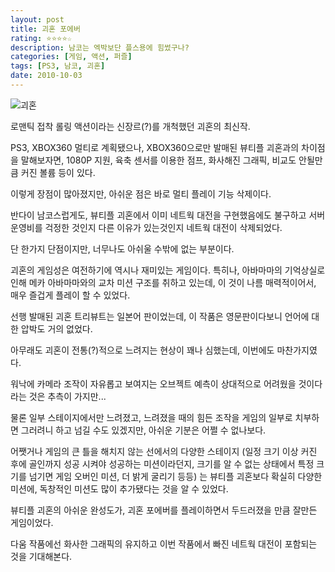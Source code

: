 ```yaml
---
layout: post
title: 괴혼 포에버
rating: ⭐️⭐️⭐️⭐️☆
description: 남코는 엑박보단 플스용에 힘썼구나?
categories: [게임, 액션, 퍼즐]
tags: [PS3, 남코, 괴혼]
date: 2010-10-03
---
```


![괴혼](../../review/img/2010/katamari_forever.jpg)

로맨틱 접착 롤링 액션이라는 신장르(?)를 개척했던 괴혼의 최신작.

PS3, XBOX360 멀티로 계획됐으나, XBOX360으로만 발매된 뷰티플 괴혼과의 차이점을 말해보자면, 1080P 지원, 육축 센서를 이용한 점프, 화사해진 그래픽, 비교도 안될만큼 커진 볼륨 등이 있다.

이렇게 장점이 많아졌지만, 아쉬운 점은 바로 멀티 플레이 기능 삭제이다.

반다이 남코스럽게도, 뷰티플 괴혼에서 이미 네트웍 대전을 구현했음에도 불구하고 서버 운영비를 걱정한 것인지 다른 이유가 있는것인지 네트웍 대전이 삭제되었다.

단 한가지 단점이지만, 너무나도 아쉬울 수밖에 없는 부분이다.

괴혼의 게임성은 여전하기에 역시나 재미있는 게임이다. 특히나, 아바마마의 기억상실로 인해 메카 아바마마와의 교차 미션 구조를 취하고 있는데, 이 것이 나름 매력적이어서, 매우 즐겁게 플레이 할 수 있었다.

선행 발매된 괴혼 트리뷰트는 일본어 판이었는데, 이 작품은 영문판이다보니 언어에 대한 압박도 거의 없었다.

아무래도 괴혼이 전통(?)적으로 느려지는 현상이 꽤나 심했는데, 이번에도 마찬가지였다.

워낙에 카메라 조작이 자유롭고 보여지는 오브젝트 예측이 상대적으로 어려웠을 것이다라는 것은 추측이 가지만...

물론 일부 스테이지에서만 느려졌고, 느려졌을 때의 힘든 조작을 게임의 일부로 치부하면 그러려니 하고 넘길 수도 있겠지만, 아쉬운 기분은 어쩔 수 없나보다.

어쨋거나 게임의 큰 틀을 해치지 않는 선에서의 다양한 스테이지 (일정 크기 이상 커진 후에 골인까지 성공 시켜야 성공하는 미션이라던지, 크기를 알 수 없는 상태에서 특정 크기를 넘기면 게임 오버인 미션, 더 밝게 굴리기 등등) 는 뷰티플 괴혼보다 확실히 다양한 미션에, 독창적인 미션도 많이 추가됐다는 것을 알 수 있었다.

뷰티플 괴혼의 아쉬운 완성도가, 괴혼 포에버를 플레이하면서 두드러졌을 만큼 잘만든 게임이었다.

다움 작품에선 화사한 그래픽의 유지하고 이번 작품에서 빠진 네트웍 대전이 포함되는 것을 기대해본다.